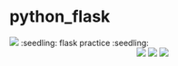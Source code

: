 # python_flask
<img src="https://capsule-render.vercel.app/api?type=waving&color=auto&height=200&section=header&text=youngje_github&fontSize=90" />
:seedling: flask practice :seedling:
<div align="center">
	<img src="https://img.shields.io/badge/python-007396?style=flat&logo=python&logoColor=white" />
	<img src="https://img.shields.io/badge/amazone AWS-232F3E?style=flat&logo=AWS&logoColor=white" />
	<img src="https://img.shields.io/badge/flask-1572B6?style=flat&logo=flask&logoColor=white" />
</div>
